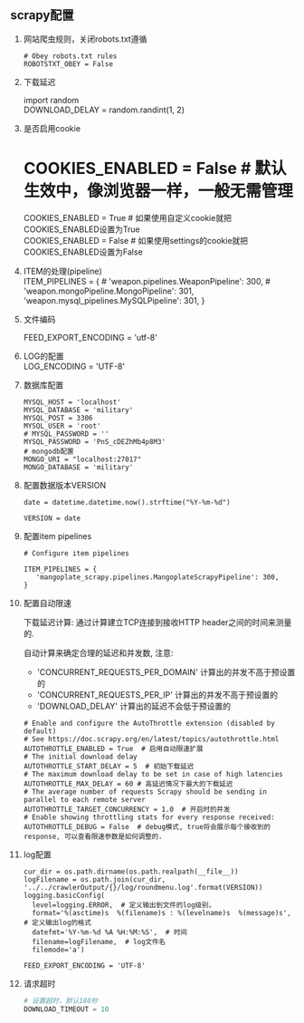 ## scrapy配置

1. 网站爬虫规则，关闭robots.txt遵循
    ```
    # Obey robots.txt rules
    ROBOTSTXT_OBEY = False
    ```

2. 下载延迟  

    import random  
    DOWNLOAD_DELAY = random.randint(1, 2)
 
3. 是否启用cookie  
    # COOKIES_ENABLED = False # 默认生效中，像浏览器一样，一般无需管理  
    COOKIES_ENABLED = True  # 如果使用自定义cookie就把COOKIES_ENABLED设置为True  
    COOKIES_ENABLED = False   # 如果使用settings的cookie就把COOKIES_ENABLED设置为False  

4. ITEM的处理(pipeline)  
    ITEM_PIPELINES = {
    	# 'weapon.pipelines.WeaponPipeline': 300,
    	# 'weapon.mongoPipeline.MongoPipeline': 301,
    	'weapon.mysql_pipelines.MySQLPipeline': 301,
	}
5. 文件编码  

    FEED_EXPORT_ENCODING = 'utf-8'

6. LOG的配置  
    LOG_ENCODING = 'UTF-8'
    
7. 数据库配置  
	```
    MYSQL_HOST = 'localhost'  
	MYSQL_DATABASE = 'military'  
	MYSQL_POST = 3306  
	MYSQL_USER = 'root'  
	# MYSQL_PASSWORD = ''  
	MYSQL_PASSWORD = 'PnS_cDEZhMb4p8M3'  
	# mongodb配置  
	MONGO_URI = "localhost:27017"  
	MONGO_DATABASE = 'military'  
	```
	
8. 配置数据版本VERSION
    ```
    date = datetime.datetime.now().strftime("%Y-%m-%d")
    
    VERSION = date
    ```

9. 配置item pipelines
    ```
    # Configure item pipelines
    
    ITEM_PIPELINES = {
       'mangoplate_scrapy.pipelines.MangoplateScrapyPipeline': 300,
    }
    ```

10. 配置自动限速

    下载延迟计算: 通过计算建立TCP连接到接收HTTP header之间的时间来测量的.
    
    自动计算来确定合理的延迟和并发数, 注意: 
    - 'CONCURRENT_REQUESTS_PER_DOMAIN' 计算出的并发不高于预设置的
    - 'CONCURRENT_REQUESTS_PER_IP' 计算出的并发不高于预设置的
    - 'DOWNLOAD_DELAY' 计算出的延迟不会低于预设置的
    
    ```
    # Enable and configure the AutoThrottle extension (disabled by default)
    # See https://doc.scrapy.org/en/latest/topics/autothrottle.html
    AUTOTHROTTLE_ENABLED = True  # 启用自动限速扩展
    # The initial download delay
    AUTOTHROTTLE_START_DELAY = 5  # 初始下载延迟
    # The maximum download delay to be set in case of high latencies
    AUTOTHROTTLE_MAX_DELAY = 60 # 高延迟情况下最大的下载延迟
    # The average number of requests Scrapy should be sending in parallel to each remote server
    AUTOTHROTTLE_TARGET_CONCURRENCY = 1.0  # 开启时的并发
    # Enable showing throttling stats for every response received:
    AUTOTHROTTLE_DEBUG = False  # debug模式, true将会展示每个接收到的response, 可以查看限速参数是如何调整的.
    ```

11. log配置
    ```
    cur_dir = os.path.dirname(os.path.realpath(__file__))
    logFilename = os.path.join(cur_dir, '../../crawlerOutput/{}/log/roundmenu.log'.format(VERSION))
    logging.basicConfig(
      level=logging.ERROR,  # 定义输出到文件的log级别，
      format='%(asctime)s  %(filename)s : %(levelname)s  %(message)s',  # 定义输出log的格式
      datefmt='%Y-%m-%d %A %H:%M:%S',  # 时间
      filename=logFilename,  # log文件名
      filemode='a')
    
    FEED_EXPORT_ENCODING = 'UTF-8'
    ```

12. 请求超时
    ```python
    # 设置超时，默认180秒
    DOWNLOAD_TIMEOUT = 10
    ```